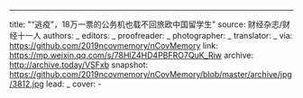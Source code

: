 -------------
title: "“逃疫”，18万一票的公务机也载不回旅欧中国留学生"
source: 财经杂志/财经十一人
authors: _
editors: _
proofreader: _
photographer: _
translator: _
via: https://github.com/2019ncovmemory/nCovMemory
link: https://mp.weixin.qq.com/s/78HlZ4HD4PBFRO7QuK_Riw
archive: http://archive.today/VSFxb
snapshot: https://github.com/2019ncovmemory/nCovMemory/blob/master/archive/jpg/3812.jpg
lead: _
cover: -

